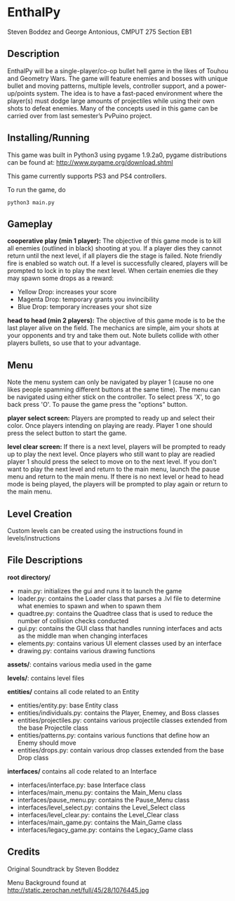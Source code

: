 EnthalPy
========
Steven Boddez and George Antonious, CMPUT 275 Section EB1

Description
-----------
EnthalPy will be a single-player/co-op bullet hell game in the likes of Touhou and Geometry Wars. The game will feature enemies and bosses with unique bullet and moving patterns, multiple levels, controller support, and a power-up/points system. The idea is to have a fast-paced environment where the player(s) must dodge large amounts of projectiles while using their own shots to defeat enemies. Many of the concepts used in this game can be carried over from last semester’s PvPuino project.

Installing/Running
------------------
This game was built in Python3 using pygame 1.9.2a0, pygame distributions can be found at:
http://www.pygame.org/download.shtml

This game currently supports PS3 and PS4 controllers.

To run the game, do

    python3 main.py

Gameplay
--------
**cooperative play (min 1 player):**
The objective of this game mode is to kill all enemies (outlined in black) shooting at you. If a player dies they cannot return until the next level, if all players die the stage is failed. Note friendly fire is enabled so watch out. If a level is successfully cleared, players will be prompted to lock in to play the next level. When certain enemies die they may spawn some drops as a reward:
- Yellow Drop: increases your score
- Magenta Drop: temporary grants you invincibility
- Blue Drop: temporary increases your shot size

**head to head (min 2 players):** 
The objective of this game mode is to be the last player alive on the field. The mechanics are simple, aim your shots at your opponents and try and take them out. Note bullets collide with other players bullets, so use that to your advantage.

Menu
----
Note the menu system can only be navigated by player 1 (cause no one likes people spamming different buttons at the same time). The menu can be navigated using either stick on the controller. To select press 'X', to go back press 'O'. To pause the game press the "options" button.

**player select screen:**
Players are prompted to ready up and select their color. Once players intending on playing are ready. Player 1 one should press the select button to start the game.

**level clear screen:**
If there is a next level, players will be prompted to ready up to play the next level. Once players who still want to play are readied player 1 should press the select to move on to the next level. If you don't want to play the next level and return to the main menu, launch the pause menu and return to the main menu. If there is no next level or head to head mode is being played, the players will be prompted to play again or return to the main menu.

Level Creation
--------------
Custom levels can be created using the instructions found in levels/instructions

File Descriptions
----------------
**root directory/**
- main.py: initializes the gui and runs it to launch the game
- loader.py: contains the Loader class that parses a .lvl file to determine what enemies to spawn and when to spawn them
- quadtree.py: contains the Quadtree class that is used to reduce the number of collision checks conducted
- gui.py: contains the GUI class that handles running interfaces and acts as the middle man when changing interfaces
- elements.py: contains various UI element classes used by an interface
- drawing.py: contains various drawing functions

**assets/**: contains various media used in the game

**levels/**: contains level files

**entities/** contains all code related to an Entity
- entities/entity.py: base Entity class
- entities/individuals.py: contains the Player, Enemey, and Boss classes
- entities/projectiles.py: contains various projectile classes extended from the base Projectile class
- entities/patterns.py: contains various functions that define how an Enemy should move
- entities/drops.py: contain various drop classes extended from the base Drop class

**interfaces/** contains all code related to an Interface
- interfaces/interface.py: base Interface class
- interfaces/main_menu.py: contains the Main_Menu class
- interfaces/pause_menu.py: contains the Pause_Menu class
- interfaces/level_select.py: contains the Level_Select class
- interfaces/level_clear.py: contains the Level_Clear class
- interfaces/main_game.py: contains the Main_Game class
- interfaces/legacy_game.py: contains the Legacy_Game class

Credits
-------
Original Soundtrack by Steven Boddez

Menu Background found at http://static.zerochan.net/full/45/28/1076445.jpg